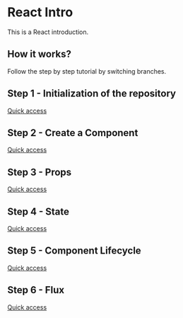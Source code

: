 # React Intro
This is a React introduction.

## How it works?
Follow the step by step tutorial by switching branches.

## Step 1 - Initialization of the repository
[Quick access](https://github.com/bchelli/react-intro/tree/step-1)

## Step 2 - Create a Component
[Quick access](https://github.com/bchelli/react-intro/tree/step-2)

## Step 3 - Props
[Quick access](https://github.com/bchelli/react-intro/tree/step-3)

## Step 4 - State
[Quick access](https://github.com/bchelli/react-intro/tree/step-4)

## Step 5 - Component Lifecycle
[Quick access](https://github.com/bchelli/react-intro/tree/step-5)

## Step 6 - Flux
[Quick access](https://github.com/bchelli/react-intro/tree/step-6)
